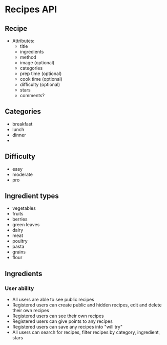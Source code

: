 # Recipes API

## Recipe

- Attributes:
  - title
  - ingredients
  - method
  - image (optional)
  - categories
  - prep time (optional)
  - cook time (optional)
  - difficulty (optional)
  - stars
  - comments?

## Categories

- breakfast
- lunch
- dinner
-

## Difficulty

- easy
- moderate
- pro

## Ingredient types

- vegetables
- fruits
- berries
- green leaves
- dairy
- meat
- poultry
- pasta
- grains
- flour

## Ingredients

### User ability

- All users are able to see public recipes
- Registered users can create public and hidden recipes, edit and delete their own recipes
- Registered users can see their own recipes
- Registered users can give points to any recipes
- Registered users can save any recipes into "will try"
- All users can search for recipes, filter recipes by category, ingredient, stars
